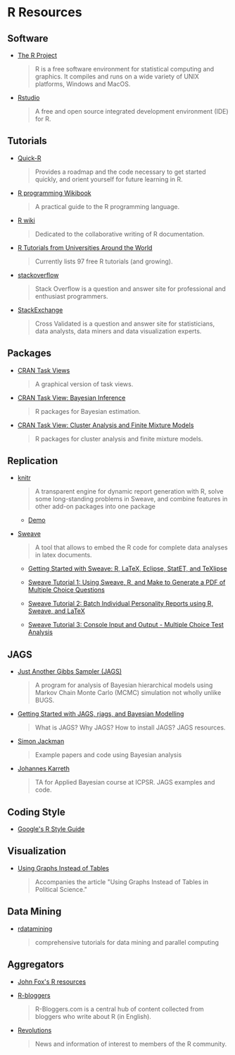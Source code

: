 R Resources
=====

Software
--------

- [The R Project](http://www.r-project.org/)
     >R is a free software environment for statistical computing and graphics. It compiles and runs on a wide variety of UNIX platforms, Windows and MacOS. 

- [Rstudio](http://www.rstudio.com/)
     >A free and open source integrated development environment (IDE) for R.

Tutorials
--------

- [Quick-R](http://www.statmethods.net/)
     >Provides a roadmap and the code necessary to get started quickly, and orient yourself for future learning in R.

- [R programming Wikibook](http://en.wikibooks.org/wiki/R_Programming/)
     >A practical guide to the R programming language.

- [R wiki](http://rwiki.sciviews.org/doku.php)
     >Dedicated to the collaborative writing of R documentation.

- [R Tutorials from Universities Around the World](http://pairach.com/2012/02/26/r-tutorials-from-universities-around-the-world/)
     >Currently lists 97 free R tutorials (and growing).

- [stackoverflow](http://stackoverflow.com/questions/tagged/r)
     >Stack Overflow is a question and answer site for professional and enthusiast programmers.

- [StackExchange](http://stats.stackexchange.com/questions/tagged/r)
     >Cross Validated is a question and answer site for statisticians, data analysts, data miners and data visualization experts.


Packages
----------

- [CRAN Task Views](http://www.maths.lancs.ac.uk/~rowlings/R/TaskViews/)
     >A graphical version of task views.

- [CRAN Task View: Bayesian Inference](http://cran.r-project.org/web/views/Bayesian.html)
     >R packages for Bayesian estimation.

- [CRAN Task View: Cluster Analysis and Finite Mixture Models](http://cran.r-project.org/web/views/Cluster.html)
     >R packages for cluster analysis and finite mixture models.


Replication
--------
- [knitr](http://yihui.name/knitr/)
     >A transparent engine for dynamic report generation with R, solve some long-standing problems in Sweave, and combine features in other add-on packages into one package
     
  - [Demo](http://yihui.name/knitr/demos)

- [Sweave](http://www.stat.uni-muenchen.de/~leisch/Sweave/)
     >A tool that allows to embed the R code for complete data analyses in latex documents.
     - [Getting Started with Sweave: R, LaTeX, Eclipse, StatET, and TeXlipse](http://www.r-bloggers.com/getting-started-with-sweave-r-latex-eclipse-statet-texlipse/)
     
     - [Sweave Tutorial 1: Using Sweave, R, and Make to Generate a PDF of Multiple Choice Questions](http://jeromyanglim.blogspot.com/2010/11/sweave-tutorial-using-sweave-r-and-make.html)
     
     - [Sweave Tutorial 2: Batch Individual Personality Reports using R, Sweave, and LaTeX](http://jeromyanglim.blogspot.com/2010/11/sweave-tutorial-2-individual.html)
     
     - [Sweave Tutorial 3: Console Input and Output - Multiple Choice Test Analysis](http://jeromyanglim.blogspot.com/2010/11/sweave-tutorial-3-console-input-and.html)

JAGS
-----

- [Just Another Gibbs Sampler (JAGS)](http://mcmc-jags.sourceforge.net/)
     >A program for analysis of Bayesian hierarchical models using Markov Chain Monte Carlo (MCMC) simulation  not wholly unlike BUGS.

- [Getting Started with JAGS, rjags, and Bayesian Modelling](http://jeromyanglim.blogspot.com/2012/04/getting-started-with-jags-rjags-and.html)
     >What is JAGS? Why JAGS? How to install JAGS? JAGS resources.

- [Simon Jackman](http://jackman.stanford.edu/MCMC/)
     >Example papers and code using Bayesian analysis

- [Johannes Karreth](http://spot.colorado.edu/~joka5204/bayes2013.html)
     >TA for Applied Bayesian course at ICPSR. JAGS examples and code.


Coding Style
------------

- [Google's R Style Guide](http://google-styleguide.googlecode.com/svn/trunk/Rguide.xml)


Visualization
------------

- [Using Graphs Instead of Tables](http://tables2graphs.com/doku.php)

     >Accompanies the article "Using Graphs Instead of Tables in Political Science."


Data Mining
----------

- [rdatamining](http://www.rdatamining.com/resources/onlinedocs)

     >comprehensive tutorials for data mining and parallel computing


Aggregators
------------

- [John Fox's R resources](http://socserv.mcmaster.ca/jfox/Books/Companion/resources.html)

- [R-bloggers](http://www.r-bloggers.com/)
     >R-Bloggers.com is a central hub of content collected from bloggers who write about R (in English).

- [Revolutions](http://blog.revolutionanalytics.com/)
     >News and information of interest to members of the R community.